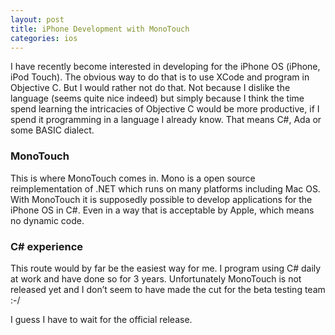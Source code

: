 ```yaml
---
layout: post
title: iPhone Development with MonoTouch
categories: ios
---
```

I have recently become interested in developing for the iPhone OS (iPhone, iPod Touch). The obvious way to do that is to use XCode and program in Objective C. But I would rather not do that. <!--more-->Not because I dislike the language (seems quite nice indeed) but simply because I think the time spend learning the intricacies of Objective C would be more productive, if I spend it programming in a language I already know.
That means C#, Ada or some BASIC dialect.

<p>
<h3>MonoTouch</h3>
This is where MonoTouch comes in. Mono is a open source reimplementation of .NET which runs on many platforms including Mac OS. With MonoTouch it is supposedly possible to develop applications for the iPhone OS in C#. Even in a way that is acceptable by Apple, which means no dynamic code.</p>

<p>
<h3>C# experience</h3>
This route would by far be the easiest way for me. I program using C# daily at work and have done so for 3 years. Unfortunately MonoTouch is not released yet and I don&#8217;t seem to have made the cut for the beta testing team :-/</p>

<p>I guess I have to wait for the official release.</p>